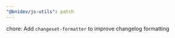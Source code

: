 ```yaml
---
"@bnidev/js-utils": patch
---
```


chore: Add `changeset-formatter` to improve changelog formatting
